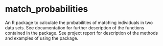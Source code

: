 # match_probabilities
An R package to calculate the probabilities of matching individuals in two data sets.
See documentation for further description of the functions contained in the package.
See project report for description of the methods and examples of using the package.
